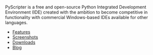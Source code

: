PyScripter is a free and open-source  Python Integrated Development
Environment (IDE) created with the ambition to become competitive in
functionality with commercial Windows-based IDEs available for other
languages.

* [Features](https://github.com/pyscripter/pyscripter/wiki/Features)
* [Screenshots](https://github.com/pyscripter/pyscripter/wiki/Screenshots)
* [Downloads](https://sourceforge.net/projects/pyscripter/files)
* [Blog](https://pyscripter.blogspot.com/)
